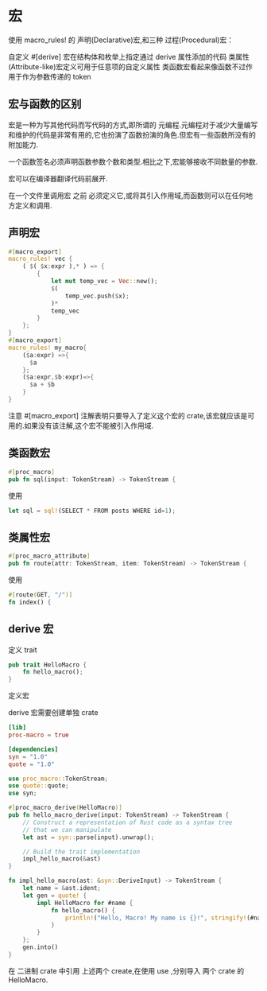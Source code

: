 # 宏

使用 macro_rules! 的 声明(Declarative)宏,和三种 过程(Procedural)宏：

自定义 #[derive] 宏在结构体和枚举上指定通过 derive 属性添加的代码
类属性(Attribute-like)宏定义可用于任意项的自定义属性
类函数宏看起来像函数不过作用于作为参数传递的 token

## 宏与函数的区别

宏是一种为写其他代码而写代码的方式,即所谓的 元编程.元编程对于减少大量编写和维护的代码是非常有用的,它也扮演了函数扮演的角色.但宏有一些函数所没有的附加能力.

一个函数签名必须声明函数参数个数和类型.相比之下,宏能够接收不同数量的参数.

宏可以在编译器翻译代码前展开.

在一个文件里调用宏 之前 必须定义它,或将其引入作用域,而函数则可以在任何地方定义和调用.

## 声明宏

```rust
#[macro_export]
macro_rules! vec {
    ( $( $x:expr ),* ) => {
        {
            let mut temp_vec = Vec::new();
            $(
                temp_vec.push($x);
            )*
            temp_vec
        }
    };
}
#[macro_export]
macro_rules! my_macro{
    ($a:expr) =>{
      $a
    };
    ($a:expr,$b:expr)=>{
      $a + $b
    }
}
```

注意 #[macro_export] 注解表明只要导入了定义这个宏的 crate,该宏就应该是可用的.如果没有该注解,这个宏不能被引入作用域.

## 类函数宏

```rust
#[proc_macro]
pub fn sql(input: TokenStream) -> TokenStream {
```

使用

```rust
let sql = sql!(SELECT * FROM posts WHERE id=1);
```

## 类属性宏

```rust
#[proc_macro_attribute]
pub fn route(attr: TokenStream, item: TokenStream) -> TokenStream {
```

使用

```rust
#[route(GET, "/")]
fn index() {
```

## derive 宏

定义 trait

```rust
pub trait HelloMacro {
    fn hello_macro();
}
```

定义宏

derive 宏需要创建单独 crate

```toml
[lib]
proc-macro = true

[dependencies]
syn = "1.0"
quote = "1.0"
```

```rust
use proc_macro::TokenStream;
use quote::quote;
use syn;

#[proc_macro_derive(HelloMacro)]
pub fn hello_macro_derive(input: TokenStream) -> TokenStream {
    // Construct a representation of Rust code as a syntax tree
    // that we can manipulate
    let ast = syn::parse(input).unwrap();

    // Build the trait implementation
    impl_hello_macro(&ast)
}

fn impl_hello_macro(ast: &syn::DeriveInput) -> TokenStream {
    let name = &ast.ident;
    let gen = quote! {
        impl HelloMacro for #name {
            fn hello_macro() {
                println!("Hello, Macro! My name is {}!", stringify!(#name));
            }
        }
    };
    gen.into()
}
```

在 二进制 crate 中引用 上述两个 create,在使用 use ,分别导入 两个 crate 的 HelloMacro.
